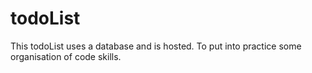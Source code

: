 # todoList
 
This todoList uses a database and is hosted. To put into practice some organisation of code skills. 

